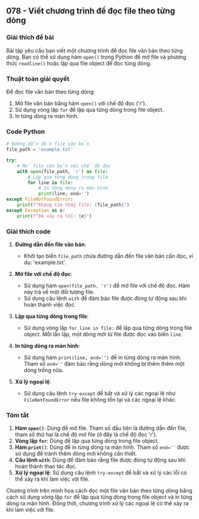 ## 078 - Viết chương trình để đọc file theo từng dòng

### Giải thích đề bài

Bài tập yêu cầu bạn viết một chương trình để đọc file văn bản theo từng dòng. Bạn có thể sử dụng hàm `open()` trong Python để mở file và phương thức `readline()` hoặc lặp qua file object để đọc từng dòng.

### Thuật toán giải quyết

Để đọc file văn bản theo từng dòng:

1. Mở file văn bản bằng hàm `open()` với chế độ đọc ('r').
2. Sử dụng vòng lặp `for` để lặp qua từng dòng trong file object.
3. In từng dòng ra màn hình.

### Code Python

```python
# Đường dẫn đến file văn bản
file_path = 'example.txt'

try:
    # Mở file văn bản với chế độ đọc
    with open(file_path, 'r') as file:
        # Lặp qua từng dòng trong file
        for line in file:
            # In từng dòng ra màn hình
            print(line, end='')
except FileNotFoundError:
    print(f"Không tìm thấy file: {file_path}")
except Exception as e:
    print(f"Đã xảy ra lỗi: {e}")
```

### Giải thích code

1. **Đường dẫn đến file văn bản**:

   - Khởi tạo biến `file_path` chứa đường dẫn đến file văn bản cần đọc, ví dụ: 'example.txt'.

2. **Mở file với chế độ đọc**:

   - Sử dụng hàm `open(file_path, 'r')` để mở file với chế độ đọc. Hàm này trả về một đối tượng file.
   - Sử dụng câu lệnh `with` để đảm bảo file được đóng tự động sau khi hoàn thành việc đọc.

3. **Lặp qua từng dòng trong file**:

   - Sử dụng vòng lặp `for line in file:` để lặp qua từng dòng trong file object. Mỗi lần lặp, một dòng mới từ file được đọc vào biến `line`.

4. **In từng dòng ra màn hình**:

   - Sử dụng hàm `print(line, end='')` để in từng dòng ra màn hình. Tham số `end=''` đảm bảo rằng dòng mới không bị thêm thêm một dòng trống nữa.

5. **Xử lý ngoại lệ**:
   - Sử dụng câu lệnh `try-except` để bắt và xử lý các ngoại lệ như `FileNotFoundError` nếu file không tồn tại và các ngoại lệ khác.

### Tóm tắt

1. **Hàm `open()`**: Dùng để mở file. Tham số đầu tiên là đường dẫn đến file, tham số thứ hai là chế độ mở file (ở đây là chế độ đọc 'r').
2. **Vòng lặp `for`**: Dùng để lặp qua từng dòng trong file object.
3. **Hàm `print()`**: Dùng để in từng dòng ra màn hình. Tham số `end=''` được sử dụng để tránh thêm dòng mới không cần thiết.
4. **Câu lệnh `with`**: Dùng để đảm bảo rằng file được đóng tự động sau khi hoàn thành thao tác đọc.
5. **Xử lý ngoại lệ**: Sử dụng câu lệnh `try-except` để bắt và xử lý các lỗi có thể xảy ra khi làm việc với file.

Chương trình trên minh họa cách đọc một file văn bản theo từng dòng bằng cách sử dụng vòng lặp `for` để lặp qua từng dòng trong file object và in từng dòng ra màn hình. Đồng thời, chương trình xử lý các ngoại lệ có thể xảy ra khi làm việc với file.
